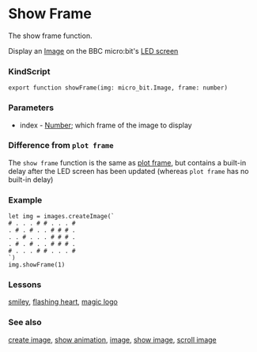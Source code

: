 # Show Frame

The show frame function.

Display an [Image](/reference/image/image) on the BBC micro:bit's [LED screen](/device/screen)

### KindScript

```
export function showFrame(img: micro_bit.Image, frame: number)
```

### Parameters

* index - [Number](/reference/types/number); which frame of the image to display

### Difference from `plot frame`

The `show frame` function is the same as [plot frame](/reference/image/plot-frame), but contains a built-in delay after the LED screen has been updated (whereas `plot frame` has no built-in delay)

### Example

```
let img = images.createImage(`
# . . . # # . . . #
. # . # . . # # # .
. . # . . . # # # .
. # . # . . # # # .
# . . . # # . . . #
`)
img.showFrame(1)
```

### Lessons

[smiley](/lessons/smiley), [flashing heart](/lessons/flashing-heart), [magic logo](/lessons/magic-logo)

### See also

[create image](/reference/images/create-image), [show animation](/reference/basic/show-animation), [image](/reference/image/image), [show image](/reference/images/show-image), [scroll image](/reference/images/scroll-image)

